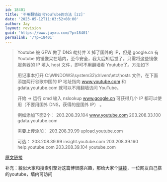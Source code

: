 ```yaml
---
id: 18401
title: '不用翻墙访问YouTube的方法 [zz]'
date: '2023-05-12T11:03:52+08:00'
author: Jay
layout: revision
guid: 'https://www.jayxu.com/?p=18401'
permalink: '/?p=18401'
---
```



<blockquote>Youtube 被 GFW 做了 DNS 劫持并 X 掉了国外的 IP，但是 google.cn 有 Youtube 的镜像呆在墙内，至今安全，我太后知后觉了。只需将这些镜像服务器的 IP 填入 host 文件，即可不用翻墙看 Youtube了。方法如下

用记事本打开 C:\WINDOWS\system32\drivers\etc\hosts 文件，在下面添加两行谷歌中国的 IP 地址指向 www.youtube.com 和 gdata.youtube.com 就可以不用翻墙访问 YouTube。

开始 -&gt; 运行 cmd 输入 nslookup www.google.cn 可获得几个 IP 都可以使用（不要用国外 DNS，获得的是国外 IP） 。

例如添加下面2个：
203.208.39.104 www.youtube.com
203.208.33.100 gdata.youtube.com

需要上传添加：
203.208.39.99 upload.youtube.com

可选：
203.208.39.99 insight.youtube.com
203.208.39.160 help.youtube.com
203.208.39.104 youtube.com</blockquote>
<a href="http://blog.redren.com/2009/06/climbing-over-the-wall-do-not-have-access-to-youtubes-approach-to/" target="_blank" rel="noopener">原文链接</a>

补充：貌似大家和搜索引擎对这篇博很感兴趣，那给大家个<a href="http://www.youtubecn.com/" target="_blank" rel="noopener">链接</a>，一位网友自己搭的youtube，墙内可访问